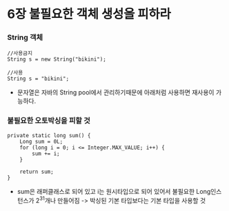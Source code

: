 # 6장 불필요한 객체 생성을 피하라
### String 객체
```
//사용금지
String s = new String("bikini");

//사용
String s = "bikini";
```
* 문자열은 자바의 String pool에서 관리하기때문에 아래처럼 사용하면 재사용이 가능하다.

### 불필요한 오토박싱을 피할 것
```
private static long sum() {
    Long sum = 0L;
    for (long i = 0; i <= Integer.MAX_VALUE; i++) {
        sum += i;
    }
    
    return sum;
}
```
* sum은 래퍼클래스로 되어 있고 i는 원시타입으로 되어 있어서 불필요한 Long인스턴스가 2<sup>31</sup>개나 만들어짐 -> 박싱된 기본 타입보다는 기본 타입을 사용할 것
